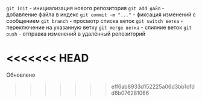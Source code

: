 `git init` - инициализация нового репозитория
`git add файл` - добавление файла в индекс
`git commit -m "..."` - фиксация изменений с сообщением
`git branch` - просмотр списка веток
`git switch ветка` - переключение на указанную ветку
`git merge ветка` - слияние веток
`git push` - отправка изменений в удалённый репозиторий

<<<<<<< HEAD
=======
Обновлено 
>>>>>>> eff6ab8933d152225a06d3bb1dfdd6b076281066
